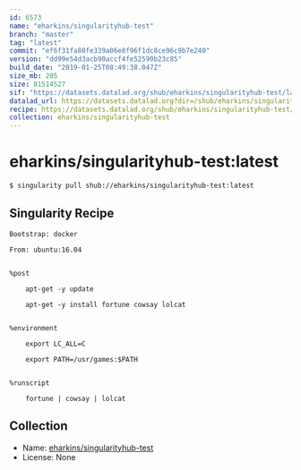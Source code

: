 ```yaml
---
id: 6573
name: "eharkins/singularityhub-test"
branch: "master"
tag: "latest"
commit: "ef6f31fa80fe339a06e8f96f1dc8ce96c9b7e240"
version: "dd99e54d3acb90accf4fe52590b23c85"
build_date: "2019-01-25T08:49:38.047Z"
size_mb: 205
size: 81514527
sif: "https://datasets.datalad.org/shub/eharkins/singularityhub-test/latest/2019-01-25-ef6f31fa-dd99e54d/dd99e54d3acb90accf4fe52590b23c85.simg"
datalad_url: https://datasets.datalad.org?dir=/shub/eharkins/singularityhub-test/latest/2019-01-25-ef6f31fa-dd99e54d/
recipe: https://datasets.datalad.org/shub/eharkins/singularityhub-test/latest/2019-01-25-ef6f31fa-dd99e54d/Singularity
collection: eharkins/singularityhub-test
---
```


# eharkins/singularityhub-test:latest

```bash
$ singularity pull shub://eharkins/singularityhub-test:latest
```

## Singularity Recipe

```singularity
Bootstrap: docker

From: ubuntu:16.04


%post

    apt-get -y update

    apt-get -y install fortune cowsay lolcat


%environment

    export LC_ALL=C

    export PATH=/usr/games:$PATH


%runscript

    fortune | cowsay | lolcat
```

## Collection

 - Name: [eharkins/singularityhub-test](https://github.com/eharkins/singularityhub-test)
 - License: None

